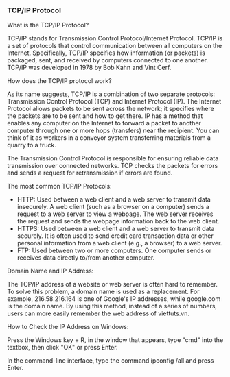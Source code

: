 ### TCP/IP Protocol

What is the TCP/IP Protocol?

TCP/IP stands for Transmission Control Protocol/Internet Protocol. TCP/IP is a set of protocols that control communication between all computers on the Internet. Specifically, TCP/IP specifies how information (or packets) is packaged, sent, and received by computers connected to one another. TCP/IP was developed in 1978 by Bob Kahn and Vint Cerf.

How does the TCP/IP protocol work?

As its name suggests, TCP/IP is a combination of two separate protocols: Transmission Control Protocol (TCP) and Internet Protocol (IP). The Internet Protocol allows packets to be sent across the network; it specifies where the packets are to be sent and how to get there. IP has a method that enables any computer on the Internet to forward a packet to another computer through one or more hops (transfers) near the recipient. You can think of it as workers in a conveyor system transferring materials from a quarry to a truck.

The Transmission Control Protocol is responsible for ensuring reliable data transmission over connected networks. TCP checks the packets for errors and sends a request for retransmission if errors are found.

The most common TCP/IP Protocols:

- HTTP: Used between a web client and a web server to transmit data insecurely. A web client (such as a browser on a computer) sends a request to a web server to view a webpage. The web server receives the request and sends the webpage information back to the web client.
- HTTPS: Used between a web client and a web server to transmit data securely. It is often used to send credit card transaction data or other personal information from a web client (e.g., a browser) to a web server.
- FTP: Used between two or more computers. One computer sends or receives data directly to/from another computer.


Domain Name and IP Address:

The TCP/IP address of a website or web server is often hard to remember. To solve this problem, a domain name is used as a replacement. For example, 216.58.216.164 is one of Google's IP addresses, while google.com is the domain name. By using this method, instead of a series of numbers, users can more easily remember the web address of viettuts.vn.

How to Check the IP Address on Windows:

Press the Windows key + R, in the window that appears, type "cmd" into the textbox, then click "OK" or press Enter.

In the command-line interface, type the command ipconfig /all and press Enter.